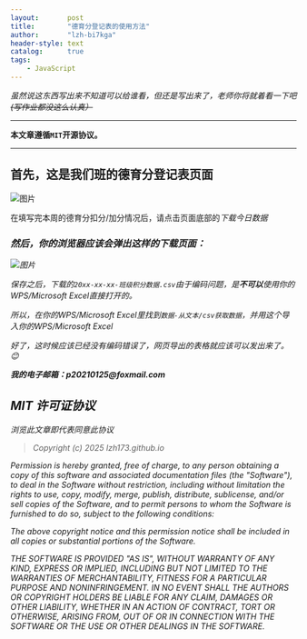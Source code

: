 ```yaml
---
layout:       post
title:        "德育分登记表的使用方法"
author:       "lzh-bi7kga"
header-style: text
catalog:      true
tags:
    - JavaScript
---
```



_虽然说这东西写出来不知道可以给谁看，但还是写出来了，老师你将就着看一下吧
~~(写作业都没这么认真）~~_

-------
**本文章遵循`MIT`开源协议。**

-------

## 首先，这是我们班的德育分登记表页面
![图片](https://lzh173.github.io/img/8f6ab7fd5ccf01155e2c8f8b5ddfa64b.png"登记表")

在填写完本周的德育分扣分/加分情况后，请点击页面底部的<em>下载今日数据<em/>

### 然后，你的浏览器应该会弹出这样的下载页面：
![图片](https://lzh173.github.io/img/QQ20250223-002307.png"下载页面")

保存之后，下载的`20xx-xx-xx-班级积分数据.csv`由于编码问题，是**不可以**使用你的WPS/Microsoft Excel直接打开的。

所以，在你的WPS/Microsoft Excel里找到`数据-从文本/csv获取数据`，并用这个导入你的WPS/Microsoft Excel

好了，这时候应该已经没有编码错误了，网页导出的表格就应该可以发出来了。:blush:

__我的电子邮箱：p20210125@foxmail.com__


## MIT 许可证协议
浏览此文章即代表同意此协议
>Copyright (c) 2025 lzh173.github.io

Permission is hereby granted, free of charge, to any person obtaining a copy
of this software and associated documentation files (the "Software"), to deal
in the Software without restriction, including without limitation the rights
to use, copy, modify, merge, publish, distribute, sublicense, and/or sell
copies of the Software, and to permit persons to whom the Software is
furnished to do so, subject to the following conditions:

The above copyright notice and this permission notice shall be included in all
copies or substantial portions of the Software.

THE SOFTWARE IS PROVIDED "AS IS", WITHOUT WARRANTY OF ANY KIND, EXPRESS OR
IMPLIED, INCLUDING BUT NOT LIMITED TO THE WARRANTIES OF MERCHANTABILITY,
FITNESS FOR A PARTICULAR PURPOSE AND NONINFRINGEMENT. IN NO EVENT SHALL THE
AUTHORS OR COPYRIGHT HOLDERS BE LIABLE FOR ANY CLAIM, DAMAGES OR OTHER
LIABILITY, WHETHER IN AN ACTION OF CONTRACT, TORT OR OTHERWISE, ARISING FROM,
OUT OF OR IN CONNECTION WITH THE SOFTWARE OR THE USE OR OTHER DEALINGS IN THE
SOFTWARE.